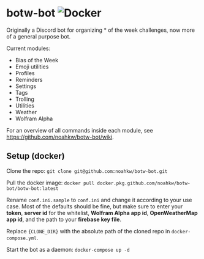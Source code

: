 # botw-bot  ![Docker](https://github.com/noahkw/botw-bot/workflows/Docker/badge.svg?branch=master)
Originally a Discord bot for organizing * of the week challenges, now more of a general purpose bot.

Current modules:
- Bias of the Week
- Emoji utilities
- Profiles
- Reminders
- Settings
- Tags
- Trolling
- Utilities
- Weather
- Wolfram Alpha

For an overview of all commands inside each module, see https://github.com/noahkw/botw-bot/wiki.

## Setup (docker)
Clone the repo: `git clone git@github.com:noahkw/botw-bot.git` 

Pull the docker image: `docker pull docker.pkg.github.com/noahkw/botw-bot/botw-bot:latest`

Rename `conf.ini.sample` to `conf.ini` and change it according to your use case.
Most of the defaults should be fine, but make sure to enter your **token**, **server id** for the whitelist, **Wolfram Alpha app id**, **OpenWeatherMap app id**, and the path to your **firebase key file**.

Replace `{CLONE_DIR}` with the absolute path of the cloned repo in `docker-compose.yml`.

Start the bot as a daemon: `docker-compose up -d`
